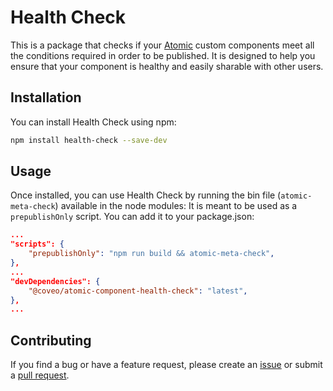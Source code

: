 # Health Check

This is a package that checks if your [Atomic](https://docs.coveo.com/en/atomic/latest/) custom components meet all the conditions required in order to be published.
It is designed to help you ensure that your component is healthy and easily sharable with other users.

## Installation

You can install Health Check using npm:

```bash
npm install health-check --save-dev
```

## Usage

Once installed, you can use Health Check by running the bin file (`atomic-meta-check`) available in the node modules:
It is meant to be used as a `prepublishOnly` script.
You can add it to your package.json:

```json
...
"scripts": {
    "prepublishOnly": "npm run build && atomic-meta-check",
},
...
"devDependencies": {
    "@coveo/atomic-component-health-check": "latest",
},
...
```

## Contributing

If you find a bug or have a feature request, please create an [issue](https://github.com/coveo/cli/issues) or submit a [pull request](https://github.com/coveo/cli/pulls).
